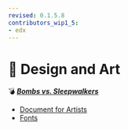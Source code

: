 ```yaml
---
revised: 0.1.5.8
contributors_wip1_5:
- edx
---
```


# 📁 Design and Art

💣 ***[Bombs vs. Sleepwalkers](/README.md)***

- [Document for Artists](/design_art/document_for_artists.md)
- [Fonts](/design_art/fonts.md)
